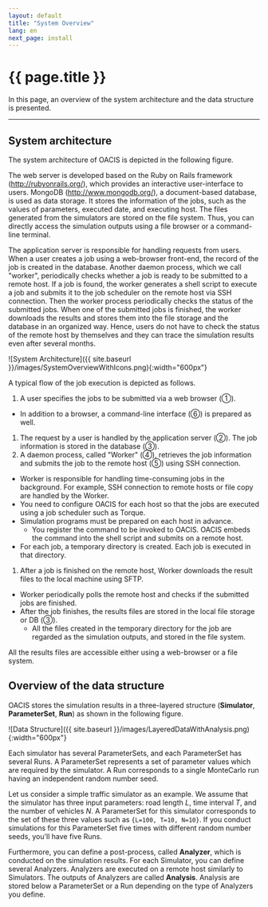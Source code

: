 ```yaml
---
layout: default
title: "System Overview"
lang: en 
next_page: install
---
```


# {{ page.title }}

In this page, an overview of the system architecture and the data structure is presented.

---

## System architecture

The system architecture of OACIS is depicted in the following figure.

The web server is developed based on the Ruby on Rails framework (http://rubyonrails.org/), which provides an interactive user-interface to users.
MongoDB (http://www.mongodb.org/), a document-based database, is used as data storage. It stores the information of the jobs, such as the values of parameters, executed date, and executing host.
The files generated from the simulators are stored on the file system. Thus, you can directly access the simulation outputs using a file browser or a command-line terminal.

The application server is responsible for handling requests from users.
When a user creates a job using a web-browser front-end, the record of the job is created in the database.
Another daemon process, which we call "worker", periodically checks whether a job is ready to be submitted to a remote host.  If a job is found, the worker generates a shell script to execute a job and submits it to the job scheduler on the remote host via SSH connection.
Then the worker process periodically checks the status of the submitted jobs.
When one of the submitted jobs is finished, the worker downloads the results and stores them into the file storage and the database in an organized way.
Hence, users do not have to check the status of the remote host by themselves and they can trace the simulation results even after several months.


![System Architecture]({{ site.baseurl }}/images/SystemOverviewWithIcons.png){:width="600px"}

A typical flow of the job execution is depicted as follows.

1. A user specifies the jobs to be submitted via a web browser (①).
  * In addition to a browser, a command-line interface (⑥) is prepared as well.
1. The request by a user is handled by the application server (②). The job information is stored in the database (③).
1. A daemon process, called "Worker" (④), retrieves the job information and submits the job to the remote host (⑤) using SSH connection.
  * Worker is responsible for handling time-consuming jobs in the background. For example, SSH connection to remote hosts or file copy are handled by the Worker.
  * You need to configure OACIS for each host so that the jobs are executed using a job scheduler such as Torque.
  * Simulation programs must be prepared on each host in advance.
    * You register the command to be invoked to OACIS. OACIS embeds the command into the shell script and submits on a remote host.
  * For each job, a temporary directory is created. Each job is executed in that directory.
1. After a job is finished on the remote host, Worker downloads the result files to the local machine using SFTP.
  * Worker periodically polls the remote host and checks if the submitted jobs are finished.
  * After the job finishes, the results files are stored in the local file storage or DB (③).
    * All the files created in the temporary directory for the job are regarded as the simulation outputs, and stored in the file system.

All the results files are accessible either using a web-browser or a file system.

## Overview of the data structure

OACIS stores the simulation results in a three-layered structure (**Simulator**, **ParameterSet**, **Run**) as shown in the following figure.

![Data Structure]({{ site.baseurl }}/images/LayeredDataWithAnalysis.png){:width="600px"}

Each simulator has several ParameterSets, and each ParameterSet has several Runs.
A ParameterSet represents a set of parameter values which are required by the simulator.
A Run corresponds to a single MonteCarlo run having an independent random number seed.

Let us consider a simple traffic simulator as an example.
We assume that the simulator has three input parameters: road length *L*, time interval *T*, and the number of vehicles *N*.
A ParameterSet for this simulator corresponds to the set of these three values such as `{L=100, T=10, N=10}`.
If you conduct simulations for this ParameterSet five times with different random number seeds, you'll have five Runs.

Furthermore, you can define a post-process, called **Analyzer**, which is conducted on the simulation results.
For each Simulator, you can define several Analyzers. Analyzers are executed on a remote host similarly to Simulators.
The outputs of Analyzers are called **Analysis**. Analysis are stored below a ParameterSet or a Run depending on the type of Analyzers you define.

